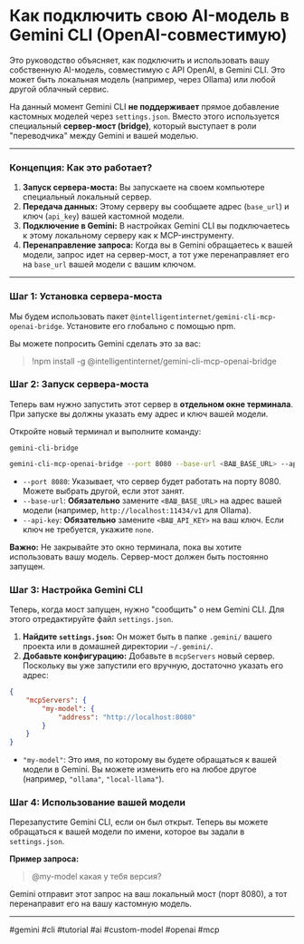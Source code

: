 # Как подключить свою AI-модель в Gemini CLI (OpenAI-совместимую)

Это руководство объясняет, как подключить и использовать вашу собственную AI-модель, совместимую с API OpenAI, в Gemini CLI. Это может быть локальная модель (например, через Ollama) или любой другой облачный сервис.

На данный момент Gemini CLI **не поддерживает** прямое добавление кастомных моделей через `settings.json`. Вместо этого используется специальный **сервер-мост (bridge)**, который выступает в роли "переводчика" между Gemini и вашей моделью.

---

### Концепция: Как это работает?

1.  **Запуск сервера-моста:** Вы запускаете на своем компьютере специальный локальный сервер.
2.  **Передача данных:** Этому серверу вы сообщаете адрес (`base_url`) и ключ (`api_key`) вашей кастомной модели.
3.  **Подключение в Gemini:** В настройках Gemini CLI вы подключаетесь к этому локальному серверу как к MCP-инструменту.
4.  **Перенаправление запроса:** Когда вы в Gemini обращаетесь к вашей модели, запрос идет на сервер-мост, а тот уже перенаправляет его на `base_url` вашей модели с вашим ключом.

---

### Шаг 1: Установка сервера-моста

Мы будем использовать пакет `@intelligentinternet/gemini-cli-mcp-openai-bridge`. Установите его глобально с помощью npm.

Вы можете попросить Gemini сделать это за вас:

> !npm install -g @intelligentinternet/gemini-cli-mcp-openai-bridge

### Шаг 2: Запуск сервера-моста

Теперь вам нужно запустить этот сервер в **отдельном окне терминала**. При запуске вы должны указать ему адрес и ключ вашей модели.

Откройте новый терминал и выполните команду:

```
gemini-cli-bridge
```

```bash
gemini-cli-mcp-openai-bridge --port 8080 --base-url <ВАШ_BASE_URL> --api-key <ВАШ_API_KEY>
```

*   `--port 8080`: Указывает, что сервер будет работать на порту 8080. Можете выбрать другой, если этот занят.
*   `--base-url`: **Обязательно** замените `<ВАШ_BASE_URL>` на адрес вашей модели (например, `http://localhost:11434/v1` для Ollama).
*   `--api-key`: **Обязательно** замените `<ВАШ_API_KEY>` на ваш ключ. Если ключ не требуется, укажите `none`.

**Важно:** Не закрывайте это окно терминала, пока вы хотите использовать вашу модель. Сервер-мост должен быть постоянно запущен.

### Шаг 3: Настройка Gemini CLI

Теперь, когда мост запущен, нужно "сообщить" о нем Gemini CLI. Для этого отредактируйте файл `settings.json`.

1.  **Найдите `settings.json`:** Он может быть в папке `.gemini/` вашего проекта или в домашней директории `~/.gemini/`.
2.  **Добавьте конфигурацию:** Добавьте в `mcpServers` новый сервер. Поскольку вы уже запустили его вручную, достаточно указать его адрес:

```json
{
    "mcpServers": {
        "my-model": {
            "address": "http://localhost:8080"
        }
    }
}
```

*   `"my-model"`: Это имя, по которому вы будете обращаться к вашей модели в Gemini. Вы можете изменить его на любое другое (например, `"ollama"`, `"local-llama"`).

### Шаг 4: Использование вашей модели

Перезапустите Gemini CLI, если он был открыт. Теперь вы можете обращаться к вашей модели по имени, которое вы задали в `settings.json`.

**Пример запроса:**

> @my-model какая у тебя версия?

Gemini отправит этот запрос на ваш локальный мост (порт 8080), а тот перенаправит его на вашу кастомную модель.

---

#gemini #cli #tutorial #ai #custom-model #openai #mcp
